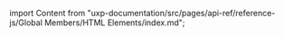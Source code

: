 
import Content from "uxp-documentation/src/pages/api-ref/reference-js/Global Members/HTML Elements/index.md";

<Content query="product=xd"/>
